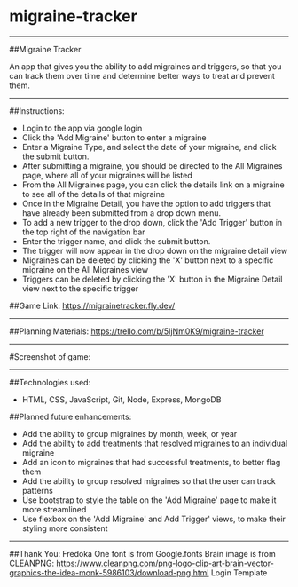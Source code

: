 # migraine-tracker

***

##Migraine Tracker

An app that gives you the ability to add migraines and triggers, so that you can track them over time and determine better ways to treat and prevent them.

***

##Instructions:
* Login to the app via google login 
* Click the 'Add Migraine' button to enter a migraine
* Enter a Migraine Type, and select the date of your migraine, and click the submit button.
* After submitting a migraine, you should be directed to the All Migraines page, where all of your migraines will be listed
* From the All Migraines page, you can click the details link on a migraine to see all of the details of that migraine
* Once in the Migraine Detail, you have the option to add triggers that have already been submitted from a drop down menu.  
* To add a new trigger to the drop down, click the 'Add Trigger' button in the top right of the navigation bar
* Enter the trigger name, and click the submit button.
* The trigger will now appear in the drop down on the migraine detail view
* Migraines can be deleted by clicking the 'X' button next to a specific migraine on the All Migraines view
* Triggers can be deleted by clicking the 'X' button in the Migraine Detail view next to the specific trigger


##Game Link:
https://migrainetracker.fly.dev/

***

##Planning Materials:
https://trello.com/b/5IjNm0K9/migraine-tracker

***

#Screenshot of game:

*** 

##Technologies used:
* HTML, CSS, JavaScript, Git, Node, Express, MongoDB

##Planned future enhancements:
* Add the ability to group migraines by month, week, or year
* Add the ability to add treatments that resolved migraines to an individual migraine
* Add an icon to migraines that had successful treatments, to better flag them
* Add the ability to group resolved migraines so that the user can track patterns
* Use bootstrap to style the table on the 'Add Migraine' page to make it more streamlined
* Use flexbox on the 'Add Migraine' and Add Trigger' views, to make their styling more consistent

***

##Thank You:
Fredoka One font is from Google.fonts
Brain image is from CLEANPNG:
https://www.cleanpng.com/png-logo-clip-art-brain-vector-graphics-the-idea-monk-5986103/download-png.html
Login
Template

